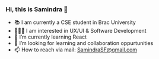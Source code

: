 ### Hi, this is Samindra 👋

- 📚 I am currently a CSE student in Brac University
- 👩🏻‍💻 I am interested in UX/UI & Software Development 
- 🌱 I’m currently learning React
- 🔎 I’m looking for learning and collaboration oppurtunities  
- 📫 How to reach via mail: SamindraSF@gmail.com
